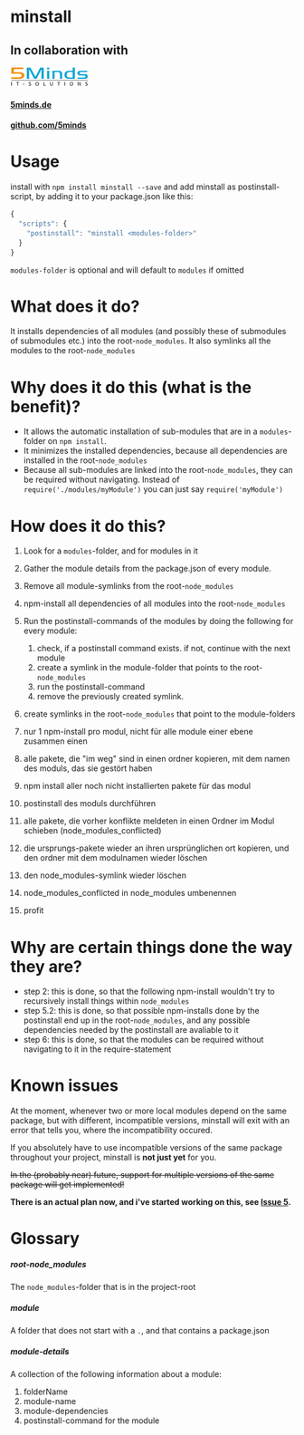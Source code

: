 # minstall

## In collaboration with
![5Minds IT-Solutions](img/5minds_logo.png "5Minds IT-Solutions")
#### [5minds.de](https://5minds.de)
#### [github.com/5minds](https://github.com/5minds)

# Usage
install with `npm install minstall --save` and add minstall as postinstall-script, by adding it to your package.json like this:
```JavaScript
{
  "scripts": {
    "postinstall": "minstall <modules-folder>"
  }
}
```
`modules-folder` is optional and will default to `modules` if omitted

# What does it do?
It installs dependencies of all modules (and possibly these of submodules of submodules etc.) into the root-`node_modules`.
It also symlinks all the modules to the root-`node_modules`

# Why does it do this (what is the benefit)?
- It allows the automatic installation of sub-modules that are in a `modules`-folder on `npm install`.
- It minimizes the installed dependencies, because all dependencies are installed in the root-`node_modules`
- Because all sub-modules are linked into the root-`node_modules`, they can be required without navigating. Instead of `require('./modules/myModule')` you can just say `require('myModule')`

# How does it do this?
1. Look for a `modules`-folder, and for modules in it
1. Gather the module details from the package.json of every module.
1. Remove all module-symlinks from the root-`node_modules`
1. npm-install all dependencies of all modules into the root-`node_modules`
1. Run the postinstall-commands of the modules by doing the following for every module:
    1. check, if a postinstall command exists. if not, continue with the next module
    1. create a symlink in the module-folder that points to the root-`node_modules`
    1. run the postinstall-command
    1. remove the previously created symlink.
1. create symlinks in the root-`node_modules` that point to the module-folders


1. nur 1 npm-install pro modul, nicht für alle module einer ebene zusammen einen
1. alle pakete, die "im weg" sind in einen ordner kopieren, mit dem namen des moduls, das sie gestört haben
1. npm install aller noch nicht installierten pakete für das modul
1. postinstall des moduls durchführen
1. alle pakete, die vorher konflikte meldeten in einen Ordner im Modul schieben (node_modules_conflicted)
1. die ursprungs-pakete wieder an ihren ursprünglichen ort kopieren, und den ordner mit dem modulnamen wieder löschen
1. den node_modules-symlink wieder löschen
1. node_modules_conflicted in node_modules umbenennen
1. profit


# Why are certain things done the way they are?
- step 2: this is done, so that the following npm-install wouldn't try to recursively install things within `node_modules`
- step 5.2: this is done, so that possible npm-installs done by the postinstall end up in the root-`node_modules`, and any possible dependencies needed by the postinstall are avaliable to it
- step 6: this is done, so that the modules can be required without navigating to it in the require-statement

# Known issues
At the moment, whenever two or more local modules depend on the same package, but with different, incompatible versions, minstall will exit with an error that tells you, where the incompatibility occured.

If you absolutely have to use incompatible versions of the same package throughout your project, minstall is __not just yet__ for you.

~~In the (probably near) future, support for multiple versions of the same package will get implemented!~~

__There is an actual plan now, and i've started working on this, see [Issue 5](https://github.com/heikomat/minstall/issues/5).__

# Glossary
##### root-node_modules
The `node_modules`-folder that is in the project-root

##### module
A folder that does not start with a `.`, and that contains a package.json

##### module-details
A collection of the following information about a module:

1. folderName
1. module-name
1. module-dependencies
1. postinstall-command for the module
